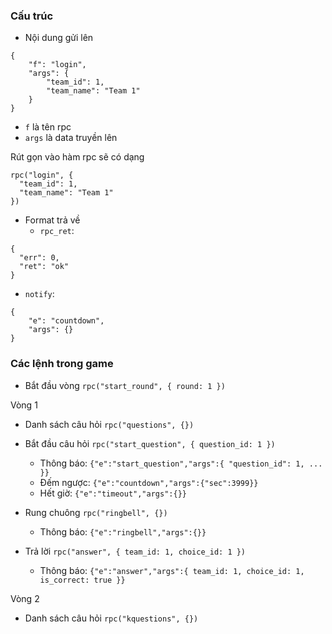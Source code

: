 ### Cấu trúc

- Nội dung gửi lên
```
{
    "f": "login",
    "args": {
        "team_id": 1,
        "team_name": "Team 1"
    }
}
```
- `f` là tên rpc
- `args` là data truyền lên

Rút gọn vào hàm rpc sẽ có dạng
```
rpc("login", {
  "team_id": 1,
  "team_name": "Team 1"
})

```

- Format trả về 
  -  `rpc_ret`: 
```
{
  "err": 0,
  "ret": "ok"
}
```
  - `notify`:
```
{
    "e": "countdown",
    "args": {}
}
```

### Các lệnh trong game

- Bắt đầu vòng `rpc("start_round", { round: 1 })`

Vòng 1
- Danh sách câu hỏi `rpc("questions", {})`

- Bắt đầu câu hỏi `rpc("start_question", { question_id: 1 })`
  - Thông báo: `{"e":"start_question","args":{ "question_id": 1, ... }}`
  - Đếm ngược: `{"e":"countdown","args":{"sec":3999}}`
  - Hết giờ: `{"e":"timeout","args":{}}`

- Rung chuông `rpc("ringbell", {})`
  - Thông báo: `{"e":"ringbell","args":{}}`

- Trả lời `rpc("answer", { team_id: 1, choice_id: 1 })`
  - Thông báo: `{"e":"answer","args":{ team_id: 1, choice_id: 1, is_correct: true }}`
  
Vòng 2

- Danh sách câu hỏi `rpc("kquestions", {})`
